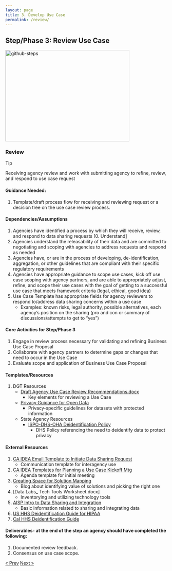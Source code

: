 ```yaml
---
layout: page
title: 3. Develop Use Case
permalink: /review/
---
```

## Step/Phase 3: Review Use Case
<img width="386" height="284" alt="github-steps" src="https://github.com/user-attachments/assets/c5a65f40-62e4-456b-897f-510ca7b36936" />

### Review
> [!TIP]
> Receiving agency review and work with submitting agency to refine, review, and respond to use case request

#### Guidance Needed:  
1. Template/draft process flow for receiving and reviewing request or a decision tree on the use case review process.
   
#### Dependencies/Assumptions
1. Agencies have identified a process by which they will receive, review, and respond to data sharing requests [0. Understand]
2. Agencies understand the releasability of their data and are committed to negotiating and scoping with agencies to address requests and respond as needed
3. Agencies have, or are in the process of developing, de-identification, aggregation, or other guidelines that are compliant with their specific regulatory requirements
4. Agencies have appropriate guidance to scope use cases, kick off use case scoping with agency partners, and are able to appropriately adjust, refine, and scope their use cases with the goal of getting to a successful use case that meets framework criteria (legal, ethical, good idea)
5. Use Case Template has appropriate fields for agency reviewers to respond to/address data sharing concerns within a use case
     - Examples: known risks, legal authority, possible alternatives, each agency’s position on the sharing (pro and con or summary of discussions/attempts to get to “yes”)

#### Core Activities for Step/Phase 3
1. Engage in review process necessary for validating and refining Business Use Case Proposal
2. Collaborate with agency partners to determine gaps or changes that need to occur in the Use Case
3. Evaluate scope and application of Business Use Case Proposal

#### Templates/Resources
1. DGT Resources
     - [Draft Agency Use Case Review Recommendations.docx](https://github.com/user-attachments/files/22033805/Draft.Agency.Use.Case.Review.Recommendations.docx)
        - Key elements for reviewing a Use Case
     - <a href="https://data.oregon.gov/Administrative/Open-Data-Guidance-Privacy-for-Open-Datasets/5zxz-jzpm/about_data">Privacy Guidance for Open Data</a>
        - Privacy-specific guidelines for datasets with protected information
    - State Agency Resources
        - <a href="https://sharedsystems.dhsoha.state.or.us/DHSForms/Served/me100-011.pdf">ISPO-DHS-OHA Deidentification Policy</a>
            - DHS Policy referencing the need to deidentify data to protect privacy
#### External Resources             
1.  <a href="https://docs.data.ca.gov/interagency-data-exchange-idea-guidebook/resources-and-references/templates#template-email-to-initiate-a-data-exchange-under-idea">CA IDEA Email Template to Initiate Data Sharing Request</a>
     - Communication template for interagency use
2. <a href="https://docs.data.ca.gov/interagency-data-exchange-idea-guidebook/resources-and-references/templates#template-planning-for-a-baucp-kickoff-meeting">CA IDEA Templates for Planning a Use Case Kickoff Mtg </a>
     - Agenda template for initial meeting
3. <a href="https://beeckcenter.georgetown.edu/foundation-of-a-successful-data-project-creating-space-for-solution-mapping">Creating Space for Solution Mapping </a>
     - Blog about identifying value of solutions and picking the right one
4. [Data Labs_ Tech Tools Worksheet.docx]
     - Inventorying and utilizing technology tools
5. <a href="https://aisp.upenn.edu/wp-content/uploads/2020/06/AISP-Intro-.pdf">AISP Intro to Data Sharing and Integration</a>
     - Basic information related to sharing and integrating data
6. <a href="https://www.hhs.gov/hipaa/for-professionals/special-topics/de-identification/index.html"> US HHS Deidentification Guide for HIPAA </a>
7. <a href="https://chhsdata.github.io/dataplaybook/documents/CHHS-DDG-V1.0-092316.pdf"> Cal HHS Deidentification Guide </a> 


#### Deliverables- at the end of the step an agency should have completed the following:
1. Documented review feedback.
2. Consensus on use case scope.

<!-- Pagination -->
<div class="pagination">
  <a class="pagination-item older" href="{{ site.baseurl }}/define">&laquo; Prev</a>
  <a class="pagination-item newer" href="{{ site.baseurl }}/implement">Next &raquo;</a>
</div>
